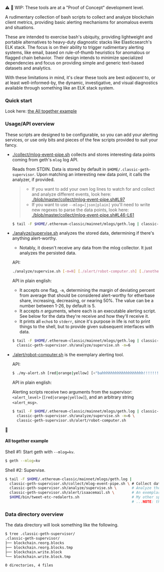 :warning: :hammer: WIP: These tools are at a "Proof of Concept" development level.

A rudimentary collection of bash scripts to collect and analyze blockchain client metrics, providing basic alerting mechanisms for anomalous events and situations.

These are intended to exercise bash's ubiquity, providing lightweight and portable alternatives to heavy-duty diagnostic stacks like Elasticsearch's ELK stack. The focus is on their ability to trigger rudimentary alerting systems, like email, based on rule-of-thumb heuristics for anomalous or flagged chain behavior. Their design intends to minimize specialized dependencies and focus on providing simple and generic text-based datasets and analytics.

With these limitations in mind, it's clear these tools are best _adjacent_ to, or at least well-informed-by, the dynamic, investigative, and visual diagnostics available through something like an ELK stack system.

### Quick start

Look here: [the All together example](#all-together-example)

### Usage/API overview

These scripts are designed to be configurable, so you can add your alerting services, or use only bits and pieces of the few scripts provided to suit your fancy.

- [./collect/mlog-event-pipe.sh](./collect/mlog-event-pipe.sh) collects and stores interesting data points coming from geth's `mlog` log API. 

    Reads from STDIN. 
    Data is stored by default in `$HOME/.classic-geth-supervisor`. Upon matching an interesting new data point, it calls the analyzer, if provided.
  
    > - If you want to add your own log lines to watch for and collect and analyze different events, look here: [./blob/master/collect/mlog-event-pipe.sh#L97](./blob/master/collect/mlog-event-pipe.sh#L97)
    > - If you want to use `--mlog=[json|plain]` you'll need to write new regexes to parse the data points, look here: [./blob/master/collect/mlog-event-pipe.sh#L46-L61](./blob/master/collect/mlog-event-pipe.sh#L61)
  
    ```sh
    $ tail -F $HOME/.ethereum-classic/mainnet/mlogs/geth.log | classic-geth-supervisor.sh/collect/mlog-event-pipe.sh [analysis-script.sh]
    ```
  
- [./analyze/supervise.sh](./analyze/supervise.sh) analyzes the stored data, determining if there's anything alert-worthy.
    + Notably, it doesn't receive any data from the mlog collector. It just analyzes the persisted data.

    API:
    ```sh
    ./analyze/supervise.sh [-m=N] [./alert/robot-computer.sh] [./another-alert-script.sh] [./the-one-that-feeds-my-dog-on-red-alerts.sh] [...]
    ```
    API in plain english:

    + It accepts one flag, `-m`, determining the margin of deviating percent from average that should be considered alert-worthy for etherbase share, increasing, decreasing, or nearing 50%. 
      The value can be a number between 1-26, by default is 5.
    + It accepts _n_ arguments, where each is an executable alerting script. See below for the data they're receive and how they'll receive it.
    + It prints all `echo`s to `stderr`, since it's purpose in life is not to print things to the shell, but to provide given subsequent interfaces with data.
    
    ```sh
    $ tail -F $HOME/.ethereum-classic/mainnet/mlogs/geth.log | classic-geth-supervisor.sh/collect/mlog-event-pipe.sh \
      classic-geth-supervisor.sh/analyze/supervise.sh -m=6
    ```
  
- [./alert/robot-computer.sh](./alert/robot-computer.sh) is the exemplary alerting tool. 

    API:
    ```sh
    $ ./my-alert.sh [red|orange|yellow] [<"bahhhhhhhhhhhhhhhhhhh!!!!!!!!!!!!!!!">]
    ```

    API in plain english:

    Alerting scripts receive two arguments from the supervisor: `<alert_level>` (`[red|orange|yellow]`), and an arbitrary string `<alert_msg>`.
  
    ```sh
    $ tail -F $HOME/.ethereum-classic/mainnet/mlogs/geth.log | classic-geth-supervisor.sh/collect/mlog-event-pipe.sh \
      classic-geth-supervisor.sh/analyze/supervise.sh -m=6 \
      classic-geth-supervisor.sh/alert/robot-computer.sh
    ```

:clap: 

#### All together example

Shell #1: Start geth with `--mlog=kv`.

```sh
$ geth --mlog=kv
```

Shell #2: Supervise.

```sh
$ tail -F $HOME/.ethereum-classic/mainnet/mlogs/geth.log | 
  classic-geth-supervisor.sh/collect/mlog-event-pipe.sh \ # Collect data points, trigger analysis.
  classic-geth-supervisor.sh/analyze/supervise.sh \       # Analyze the data, looking for alertable outcomes.
  classic-geth-supervisor.sh/alert/isaacemail.sh \        # An exemplary script that sends emails.
  $HOME/bin/tweet-etc-redalerts.sh                        # My other special alerting script that only cares about red alerts.
                                                          # ...NOTE: that you can provide any number of alert scripts as args to the supervisor.
```

### Data directory overview

The data directory will look something like the following.

```sh
$ tree .classic-geth-supervisor/
.classic-geth-supervisor/
├── blockchain.reorg.blocks
├── blockchain.reorg.blocks.tmp
├── blockchain.write.block
└── blockchain.write.block.tmp

0 directories, 4 files
```


